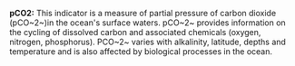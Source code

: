 **pCO2:** This indicator is a measure of partial pressure of carbon dioxide (pCO~2~)in the ocean's surface waters. pCO~2~ provides information on the cycling of dissolved carbon and associated chemicals (oxygen, nitrogen, phosphorus). PCO~2~ varies with alkalinity, latitude, depths and temperature and is also affected by biological processes in the ocean.     